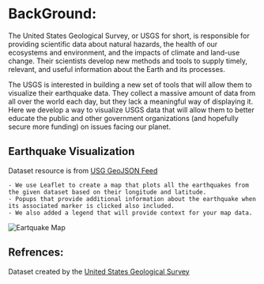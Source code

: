 # BackGround:
The United States Geological Survey, or USGS for short, is responsible for providing scientific data about natural hazards, the health of our ecosystems and environment, and the impacts of climate and land-use change. Their scientists develop new methods and tools to supply timely, relevant, and useful information about the Earth and its processes.

The USGS is interested in building a new set of tools that will allow them to visualize their earthquake data. They collect a massive amount of data from all over the world each day, but they lack a meaningful way of displaying it. Here we develop a way to visualize USGS data that will allow them to better educate the public and other government organizations (and hopefully secure more funding) on issues facing our planet.

## Earthquake Visualization
Dataset resource is from <a href="https://earthquake.usgs.gov/earthquakes/feed/v1.0/geojson.php" target="_blank">USG GeoJSON Feed</a> 

    - We use Leaflet to create a map that plots all the earthquakes from the given dataset based on their longitude and latitude.
    - Popups that provide additional information about the earthquake when its associated marker is clicked also included.
    - We also added a legend that will provide context for your map data.
    
![Eartquake Map](/Images/result.png)


## Refrences: 
Dataset created by the <a href="https://earthquake.usgs.gov/earthquakes/feed/v1.0/geojson.php" target="_blank">United States Geological Survey</a> 